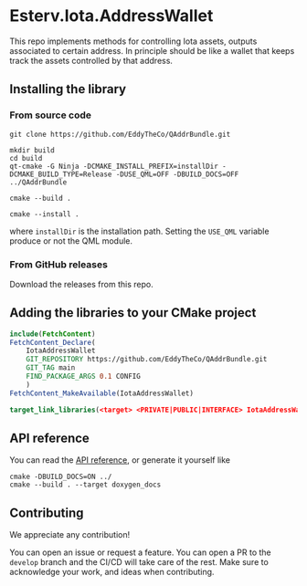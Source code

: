 # Esterv.Iota.AddressWallet 

This repo implements methods for controlling Iota assets, outputs associated to certain address.
In principle should be like a wallet that keeps track the assets controlled by that address.


## Installing the library 

### From source code
```
git clone https://github.com/EddyTheCo/QAddrBundle.git 

mkdir build
cd build
qt-cmake -G Ninja -DCMAKE_INSTALL_PREFIX=installDir -DCMAKE_BUILD_TYPE=Release -DUSE_QML=OFF -DBUILD_DOCS=OFF ../QAddrBundle

cmake --build . 

cmake --install . 
```
where `installDir` is the installation path. Setting the `USE_QML` variable produce or not the QML module.

### From GitHub releases
Download the releases from this repo. 

## Adding the libraries to your CMake project 

```CMake
include(FetchContent)
FetchContent_Declare(
	IotaAddressWallet	
	GIT_REPOSITORY https://github.com/EddyTheCo/QAddrBundle.git
	GIT_TAG main 
	FIND_PACKAGE_ARGS 0.1 CONFIG  
	)
FetchContent_MakeAvailable(IotaAddressWallet)

target_link_libraries(<target> <PRIVATE|PUBLIC|INTERFACE> IotaAddressWallet::addrBundle)
```

## API reference

You can read the [API reference](https://eddytheco.github.io/QAddrBundle/), or generate it yourself like
```
cmake -DBUILD_DOCS=ON ../
cmake --build . --target doxygen_docs
```


## Contributing

We appreciate any contribution!


You can open an issue or request a feature.
You can open a PR to the `develop` branch and the CI/CD will take care of the rest.
Make sure to acknowledge your work, and ideas when contributing.



